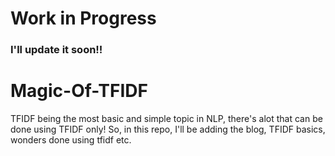 # Work in Progress 
### I'll update it soon!!


# Magic-Of-TFIDF

TFIDF being the most basic and simple topic in NLP, there's alot that can be done using TFIDF only! So, in this repo, I'll be adding the blog, TFIDF basics, wonders done using tfidf etc.
